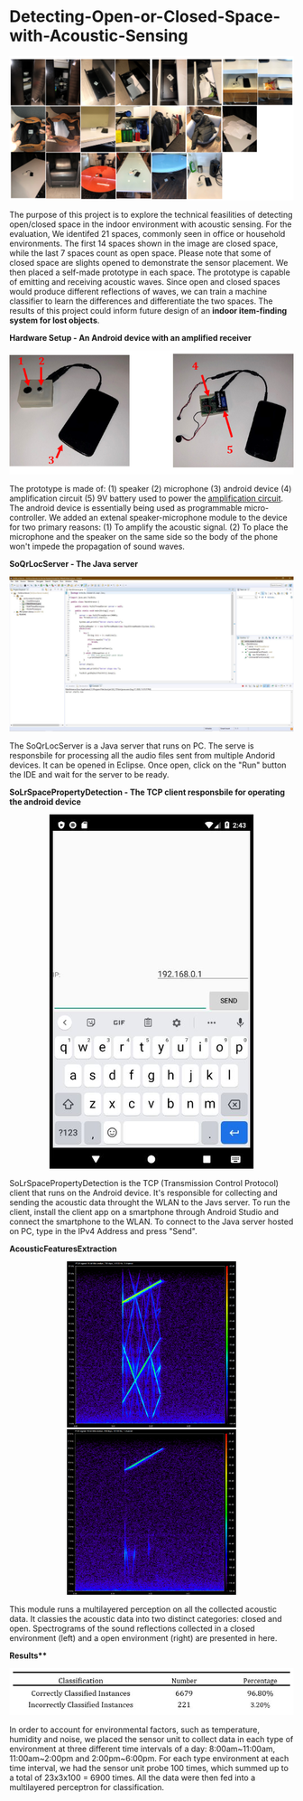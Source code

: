 # Detecting-Open-or-Closed-Space-with-Acoustic-Sensing

<p align="center">
  <img src="Images/spaces.png">
</p>

The purpose of this project is to explore the technical feasilities of detecting open/closed space in the indoor environment with acoustic sensing. For the evaluation, We identifed 21 spaces, commonly seen in office or household environments. The first 14 spaces shown in the image are closed space, while the last 7 spaces count as open space. Please note that some of closed space are slights opened to demonstrate the sensor placement. We then placed a self-made prototype in each space. The prototype is capable of emitting and receiving acoustic waves. Since open and closed spaces would produce different reflections of waves, we can train a machine classifier to learn the differences and differentiate the two spaces. The results of this project could inform future design of an <b>indoor item-finding system for lost objects</b>. 

<b>Hardware Setup - An Android device with an amplified receiver</b>
<p align="center">
  <img src="Images/open_space.png">
</p>

The prototype is made of: (1) speaker (2) microphone (3) android device (4) amplification circuit (5) 9V battery used to power the <a href="http://afrotechmods.com/tutorials/2017/01/17/how-to-make-a-simple-1-watt-audio-amplifier-lm386-based/">amplification circuit</a>.
The android device is essentially being used as programmable micro-controller. We added an extenal speaker-microphone module to the device for two primary reasons: (1) To amplify the acoustic signal. (2) To place the microphone and the speaker on the same side so the body of the phone won't impede the propagation of sound waves. 

<b>SoQrLocServer - The Java server</b> 
<p align="center">
  <img src="Images/server.JPG">
</p>
The SoQrLocServer is a Java server that runs on PC. The serve is responsbile for processing all the audio files sent from multiple Andorid devices. It can be opened in Eclipse. Once open, click on the "Run" button the IDE and wait for the server to be ready. 

<b>SoLrSpacePropertyDetection - The TCP client responsbile for operating the android device</b>
<p align="center">
  <img src="Images/client2.JPG">
</p>
SoLrSpacePropertyDetection is the TCP (Transmission Control Protocol) client that runs on the Android device. It's responsible for collecting and sending the acoustic data throught the WLAN to the Javs server. To run the client, install the client app on a smartphone through Android Studio and connect the smartphone to the WLAN. To connect to the Java server hosted on PC, type in the IPv4 Address and press "Send". 

<b>AcousticFeaturesExtraction</b> 
<p align="center">
  <img src="Images/closed.png" width = "300px">
  <img src="Images/open.png" width = "300px">
</p>
This module runs a multilayered perception on all the collected acoustic data. It classies the acoustic data into two distinct categories: closed and open. Spectrograms of the sound reflections collected in a closed environment (left) and a open environment (right) are presented in here.

<b>Results**</b>
<p align="center">
  <img src="Images/accuracy.JPG">
</p>
In order to account for environmental factors, such as temperature, humidity and noise, we placed the sensor unit to collect data in each type of environment at three different time intervals of a day: 8:00am~11:00am, 11:00am~2:00pm and 2:00pm~6:00pm.  For each type environment at each time interval, we had the sensor unit probe 100 times, which summed up to a total of 23x3x100 = 6900 times. All the data were then fed into a multilayered perceptron for classification. 
